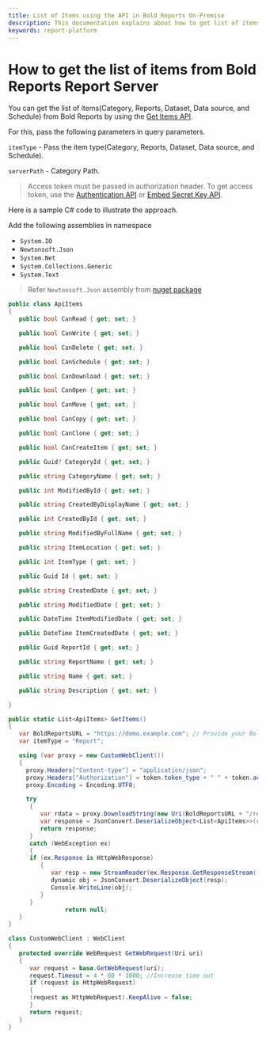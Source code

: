 ```yaml
---
title: List of Items using the API in Bold Reports On-Premise
description: This documentation explains about how to get list of items using the API in the Bold Reports On-Premise Edition.
keywords: report-platform
---
```


# How to get the list of items from Bold Reports Report Server

You can get the list of items(Category, Reports, Dataset, Data source, and Schedule) from Bold Reports by using the <a href="../../../rest-api-reference/v1.0/#operation/Items_GetItems" target="_blank">Get Items API</a>.

For this, pass the following parameters in query parameters.

   `itemType` - Pass the item type(Category, Reports, Dataset, Data source, and Schedule).

   `serverPath` - Category Path.

>Access token must be passed in authorization header. To get access token, use the <a href="../../../rest-api-reference/v1.0/#operation/Authentication" target="_blank">Authentication API</a> or [Embed Secret Key API](../../../developer-guide/how-to/generate-authorization-token-for-user-by-using-embed-secret-key-api/).

Here is a sample C# code to illustrate the approach.

Add the following assemblies in namespace

* `System.IO`
* `Newtonsoft.Json`
* `System.Net`
* `System.Collections.Generic`
* `System.Text`
> Refer `Newtonsoft.Json` assembly from [nuget package](https://www.nuget.org/packages/Newtonsoft.Json/)

```csharp
public class ApiItems
{
   public bool CanRead { get; set; }

   public bool CanWrite { get; set; }

   public bool CanDelete { get; set; }

   public bool CanSchedule { get; set; }

   public bool CanDownload { get; set; }

   public bool CanOpen { get; set; }

   public bool CanMove { get; set; }

   public bool CanCopy { get; set; }

   public bool CanClone { get; set; }

   public bool CanCreateItem { get; set; }

   public Guid? CategoryId { get; set; }

   public string CategoryName { get; set; }

   public int ModifiedById { get; set; }

   public string CreatedByDisplayName { get; set; }

   public int CreatedById { get; set; }

   public string ModifiedByFullName { get; set; }

   public string ItemLocation { get; set; }

   public int ItemType { get; set; }

   public Guid Id { get; set; }

   public string CreatedDate { get; set; }

   public string ModifiedDate { get; set; }

   public DateTime ItemModifiedDate { get; set; }

   public DateTime ItemCreatedDate { get; set; }

   public Guid ReportId { get; set; }

   public string ReportName { get; set; }

   public string Name { get; set; }

   public string Description { get; set; }

}

public static List<ApiItems> GetItems()
{
   var BoldReportsURL = "https://demo.example.com"; // Provide your Bold Reports URL
   var itemType = "Report";

   using (var proxy = new CustomWebClient())
   {
     proxy.Headers["Content-type"] = "application/json";
     proxy.Headers["Authorization"] = token.token_type + " " + token.access_token; // token must be passed here
     proxy.Encoding = Encoding.UTF8;

     try
      {
         var rdata = proxy.DownloadString(new Uri(BoldReportsURL + "/reporting/api/site/site1/v1.0/items?itemType=" + itemType));
         var response = JsonConvert.DeserializeObject<List<ApiItems>>(rdata);
         return response;
      }
      catch (WebException ex)
      {
      if (ex.Response is HttpWebResponse)
         {
            var resp = new StreamReader(ex.Response.GetResponseStream()).ReadToEnd();
            dynamic obj = JsonConvert.DeserializeObject(resp);
            Console.WriteLine(obj);
         }
      }
                return null;
   }
}

class CustomWebClient : WebClient
{
   protected override WebRequest GetWebRequest(Uri uri)
   {
      var request = base.GetWebRequest(uri);
      request.Timeout = 4 * 60 * 1000; //Increase time out
      if (request is HttpWebRequest)
      {
      (request as HttpWebRequest).KeepAlive = false;
      }
      return request;
   }
}
```
